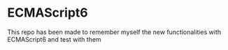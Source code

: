 # ECMAScript6

This repo has been made to remember myself the new functionalities with ECMAScript6 and test with them
